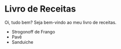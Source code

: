 # Livro de Receitas

Oi, tudo bem?
Seja bem-vindo ao meu livro de receitas.
 - Strogonoff de Frango
 - Pavê
 - Sanduiche

